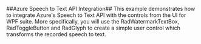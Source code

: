 ##Azure Speech to Text API Integration##
This example demonstrates how to integrate Azure's Speech to Text API with the controls from the UI for WPF suite. More specifically, you will use the RadWatermarkTextBox, RadToggleButton and RadGlyph to create a simple user control which transforms the recorded speech to text.